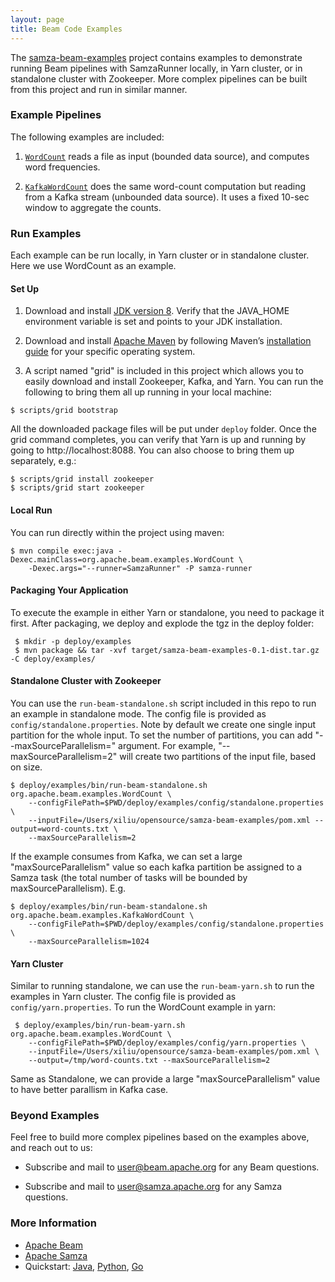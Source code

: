 ```yaml
---
layout: page
title: Beam Code Examples
---
```

<!--
   Licensed to the Apache Software Foundation (ASF) under one or more
   contributor license agreements.  See the NOTICE file distributed with
   this work for additional information regarding copyright ownership.
   The ASF licenses this file to You under the Apache License, Version 2.0
   (the "License"); you may not use this file except in compliance with
   the License.  You may obtain a copy of the License at

       http://www.apache.org/licenses/LICENSE-2.0

   Unless required by applicable law or agreed to in writing, software
   distributed under the License is distributed on an "AS IS" BASIS,
   WITHOUT WARRANTIES OR CONDITIONS OF ANY KIND, either express or implied.
   See the License for the specific language governing permissions and
   limitations under the License.
-->

The [samza-beam-examples](https://github.com/apache/samza-beam-examples) project contains examples to demonstrate running Beam pipelines with SamzaRunner locally, in Yarn cluster, or in standalone cluster with Zookeeper. More complex pipelines can be built from this project and run in similar manner.  

### Example Pipelines

The following examples are included:

1. [`WordCount`](https://github.com/apache/samza-beam-examples/blob/master/src/main/java/org/apache/beam/examples/WordCount.java) reads a file as input (bounded data source), and computes word frequencies. 

1. [`KafkaWordCount`](https://github.com/apache/samza-beam-examples/blob/master/src/main/java/org/apache/beam/examples/KafkaWordCount.java) does the same word-count computation but reading from a Kafka stream (unbounded data source). It uses a fixed 10-sec window to aggregate the counts.

### Run Examples

Each example can be run locally, in Yarn cluster or in standalone cluster. Here we use WordCount as an example.

#### Set Up

1. Download and install [JDK version 8](https://www.oracle.com/technetwork/java/javase/downloads/jdk8-downloads-2133151.html). Verify that the JAVA_HOME environment variable is set and points to your JDK installation.

1. Download and install [Apache Maven](http://maven.apache.org/download.cgi) by following Maven’s [installation guide](http://maven.apache.org/install.html) for your specific operating system.

1. A script named "grid" is included in this project which allows you to easily download and install Zookeeper, Kafka, and Yarn.
You can run the following to bring them all up running in your local machine:

```
$ scripts/grid bootstrap
```

All the downloaded package files will be put under `deploy` folder. Once the grid command completes, 
you can verify that Yarn is up and running by going to http://localhost:8088. You can also choose to
bring them up separately, e.g.:

```
$ scripts/grid install zookeeper
$ scripts/grid start zookeeper
```
   
#### Local Run
You can run directly within the project using maven:

```
$ mvn compile exec:java -Dexec.mainClass=org.apache.beam.examples.WordCount \
    -Dexec.args="--runner=SamzaRunner" -P samza-runner
```

#### Packaging Your Application
To execute the example in either Yarn or standalone, you need to package it first.
After packaging, we deploy and explode the tgz in the deploy folder:

```
 $ mkdir -p deploy/examples
 $ mvn package && tar -xvf target/samza-beam-examples-0.1-dist.tar.gz -C deploy/examples/
```

#### Standalone Cluster with Zookeeper
You can use the `run-beam-standalone.sh` script included in this repo to run an example
in standalone mode. The config file is provided as `config/standalone.properties`. Note by
default we create one single input partition for the whole input. To set the number of 
partitions, you can add "--maxSourceParallelism=" argument. For example, "--maxSourceParallelism=2"
will create two partitions of the input file, based on size.  

```
$ deploy/examples/bin/run-beam-standalone.sh org.apache.beam.examples.WordCount \
    --configFilePath=$PWD/deploy/examples/config/standalone.properties \
    --inputFile=/Users/xiliu/opensource/samza-beam-examples/pom.xml --output=word-counts.txt \
    --maxSourceParallelism=2
```

If the example consumes from Kafka, we can set a large "maxSourceParallelism" value so each kafka
partition be assigned to a Samza task (the total number of tasks will be bounded by 
maxSourceParallelism). E.g.

```
$ deploy/examples/bin/run-beam-standalone.sh org.apache.beam.examples.KafkaWordCount \
    --configFilePath=$PWD/deploy/examples/config/standalone.properties \
    --maxSourceParallelism=1024
```

####  Yarn Cluster
Similar to running standalone, we can use the `run-beam-yarn.sh` to run the examples
in Yarn cluster. The config file is provided as `config/yarn.properties`. To run the 
WordCount example in yarn:

```
 $ deploy/examples/bin/run-beam-yarn.sh org.apache.beam.examples.WordCount \
    --configFilePath=$PWD/deploy/examples/config/yarn.properties \
    --inputFile=/Users/xiliu/opensource/samza-beam-examples/pom.xml \
    --output=/tmp/word-counts.txt --maxSourceParallelism=2
```

Same as Standalone, we can provide a large "maxSourceParallelism" value to have better parallism
in Kafka case.

### Beyond Examples
Feel free to build more complex pipelines based on the examples above, and reach out to us:

* Subscribe and mail to [user@beam.apache.org](mailto:user@beam.apache.org) for any Beam questions.

* Subscribe and mail to [user@samza.apache.org](mailto:user@samza.apache.org) for any Samza questions.

### More Information

* [Apache Beam](http://beam.apache.org)
* [Apache Samza](https://samza.apache.org/)
* Quickstart: [Java](https://beam.apache.org/get-started/quickstart-java), [Python](https://beam.apache.org/get-started/quickstart-py), [Go](https://beam.apache.org/get-started/quickstart-go)
